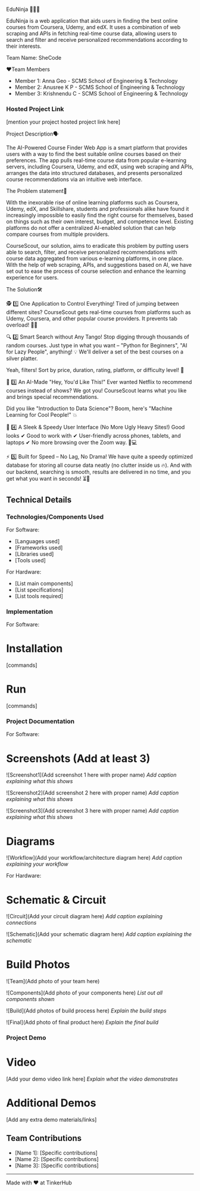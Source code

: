 EduNinja 👩🏻‍💻

EduNinja is a web application that aids users in finding the best online courses from Coursera, Udemy, and edX. It uses a combination of web scraping and APIs in fetching real-time course data, allowing users to search and filter and receive personalized recommendations according to their interests. 


Team Name: SheCode


❤️Team Members
- Member 1: Anna Geo - SCMS School of Engineering & Technology
- Member 2: Anusree K P - SCMS School of Engineering & Technology
- Member 3: Krishnendu C - SCMS School of Engineering & Technology

### Hosted Project Link
[mention your project hosted project link here]

Project Description🗣️

The AI-Powered Course Finder Web App is a smart platform that provides users with a way to find the best suitable online courses based on their preferences. The app pulls real-time course data from popular e-learning servers, including Coursera, Udemy, and edX, using web scraping and APIs, arranges the data into structured databases, and presents personalized course recommendations via an intuitive web interface. 

The Problem statement📜

With the inexorable rise of online learning platforms such as Coursera, Udemy, edX, and Skillshare, students and professionals alike have found it increasingly impossible to easily find the right course for themselves, based on things such as their own interest, budget, and competence level. Existing platforms do not offer a centralized AI-enabled solution that can help compare courses from multiple providers.

CourseScout, our solution, aims to eradicate this problem by putting users able to search, filter, and receive personalized recommendations with course data aggregated from various e-learning platforms, in one place. With the help of web scraping, APIs, and suggestions based on AI, we have set out to ease the process of course selection and enhance the learning experience for users. 

The Solution🛠️

🕵️ 1️⃣ One Application to Control Everything!
Tired of jumping between different sites? CourseScout gets real-time courses from platforms such as Udemy, Coursera, and other popular course providers. It prevents tab overload! 😵‍💫

🔍 2️⃣ Smart Search without Any Tango!
Stop digging through thousands of random courses. Just type in what you want – "Python for Beginners", "AI for Lazy People", anything! 💡 We'll deliver a set of the best courses on a silver platter.

Yeah, filters! Sort by price, duration, rating, platform, or difficulty level! 🎯

🧠 3️⃣ An AI-Made "Hey, You'd Like This!"
Ever wanted Netflix to recommend courses instead of shows? We got you! CourseScout learns what you like and brings special recommendations.

Did you like "Introduction to Data Science"? Boom, here's "Machine Learning for Cool People!" 💥

🎨 4️⃣ A Sleek & Speedy User Interface (No More Ugly Heavy Sites!)
Good looks ✔
Good to work with ✔
User-friendly across phones, tablets, and laptops ✔
No more browsing over the Zoom way. 📱💻

⚡ 5️⃣ Built for Speed – No Lag, No Drama!
We have quite a speedy optimized database for storing all course data neatly (no clutter inside us 🔥). And with our backend, searching is smooth, results are delivered in no time, and you get what you want in seconds! ⏳🚀 

## Technical Details
### Technologies/Components Used
For Software:
- [Languages used]
- [Frameworks used]
- [Libraries used]
- [Tools used]

For Hardware:
- [List main components]
- [List specifications]
- [List tools required]

### Implementation
For Software:
# Installation
[commands]

# Run
[commands]

### Project Documentation
For Software:

# Screenshots (Add at least 3)
![Screenshot1](Add screenshot 1 here with proper name)
*Add caption explaining what this shows*

![Screenshot2](Add screenshot 2 here with proper name)
*Add caption explaining what this shows*

![Screenshot3](Add screenshot 3 here with proper name)
*Add caption explaining what this shows*

# Diagrams
![Workflow](Add your workflow/architecture diagram here)
*Add caption explaining your workflow*

For Hardware:

# Schematic & Circuit
![Circuit](Add your circuit diagram here)
*Add caption explaining connections*

![Schematic](Add your schematic diagram here)
*Add caption explaining the schematic*

# Build Photos
![Team](Add photo of your team here)


![Components](Add photo of your components here)
*List out all components shown*

![Build](Add photos of build process here)
*Explain the build steps*

![Final](Add photo of final product here)
*Explain the final build*

### Project Demo
# Video
[Add your demo video link here]
*Explain what the video demonstrates*

# Additional Demos
[Add any extra demo materials/links]

## Team Contributions
- [Name 1]: [Specific contributions]
- [Name 2]: [Specific contributions]
- [Name 3]: [Specific contributions]

---
Made with ❤️ at TinkerHub
